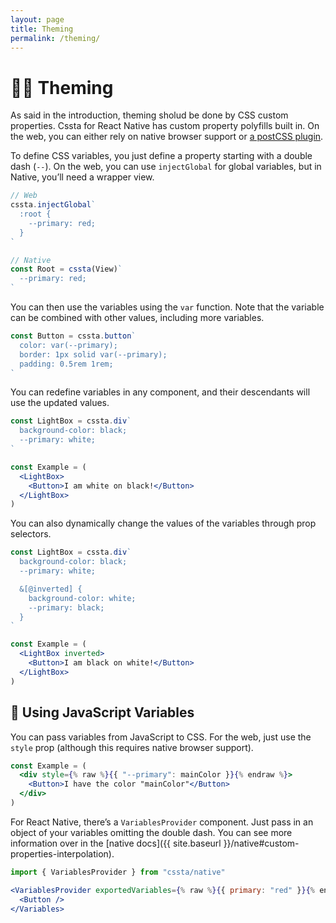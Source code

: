 ```yaml
---
layout: page
title: Theming
permalink: /theming/
---
```


# 🏳️‍🌈 Theming

As said in the introduction, theming sholud be done by CSS custom properties. Cssta for React Native has custom property polyfills built in. On the web, you can either rely on native browser support or [a postCSS plugin](https://github.com/MadLittleMods/postcss-css-variables#differences-from-postcss-custom-properties).

To define CSS variables, you just define a property starting with a double dash (`--`). On the web, you can use `injectGlobal` for global variables, but in Native, you’ll need a wrapper view.

```jsx
// Web
cssta.injectGlobal`
  :root {
    --primary: red;
  }
`

// Native
const Root = cssta(View)`
  --primary: red;
`
```

You can then use the variables using the `var` function. Note that the variable can be combined with other values, including more variables.

```jsx
const Button = cssta.button`
  color: var(--primary);
  border: 1px solid var(--primary);
  padding: 0.5rem 1rem;
`
```

You can redefine variables in any component, and their descendants will use the updated values.

```jsx
const LightBox = cssta.div`
  background-color: black;
  --primary: white;
`

const Example = (
  <LightBox>
    <Button>I am white on black!</Button>
  </LightBox>
)
```

You can also dynamically change the values of the variables through prop selectors.

```jsx
const LightBox = cssta.div`
  background-color: black;
  --primary: white;

  &[@inverted] {
    background-color: white;
    --primary: black;
  }
`

const Example = (
  <LightBox inverted>
    <Button>I am black on white!</Button>
  </LightBox>
)
```

## 💉 Using JavaScript Variables

You can pass variables from JavaScript to CSS. For the web, just use the `style` prop (although this requires native browser support).

```jsx
const Example = (
  <div style={% raw %}{{ "--primary": mainColor }}{% endraw %}>
    <Button>I have the color "mainColor"</Button>
  </div>
)
```

For React Native, there’s a `VariablesProvider` component. Just pass in an object of your variables omitting the double dash. You can see more information over in the [native docs]({{ site.baseurl }}/native#custom-properties-interpolation).

```jsx
import { VariablesProvider } from "cssta/native"

<VariablesProvider exportedVariables={% raw %}{{ primary: "red" }}{% endraw %}>
  <Button />
</Variables>
```
